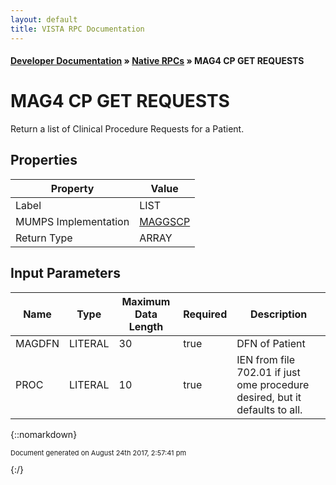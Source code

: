 ```yaml
---
layout: default
title: VISTA RPC Documentation
---
```


#### [Developer Documentation](../index) &#187; [Native RPCs](TableOfContents) &#187; MAG4 CP GET REQUESTS<br/>
# MAG4 CP GET REQUESTS

Return a list of Clinical Procedure Requests for a Patient.

## Properties

Property | Value
--- | ---
Label | LIST
MUMPS Implementation | [MAGGSCP](http://code.osehra.org/dox/Routine_MAGGSCP_source.html)
Return Type | ARRAY


## Input Parameters

Name | Type | Maximum Data Length | Required | Description
--- | --- | --- | --- | ---
MAGDFN | LITERAL | 30 | true | DFN of Patient
PROC | LITERAL | 10 | true |  IEN from file 702.01 if just ome procedure desired, but it defaults to all.



{::nomarkdown} <br/><p style="font-size: 11px">Document generated on August 24th 2017, 2:57:41 pm</p>{:/}